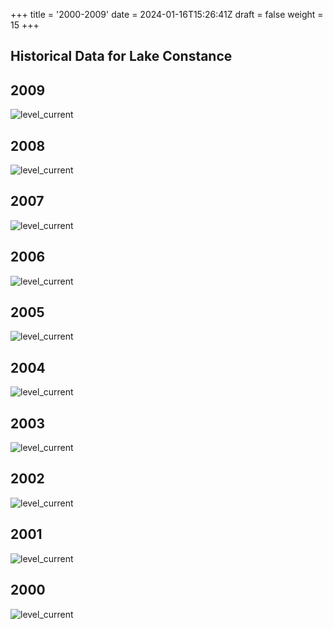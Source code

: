 +++
title = '2000-2009'
date = 2024-01-16T15:26:41Z
draft = false
weight = 15
+++

## Historical Data for Lake Constance

## 2009

![level_current](/images/EN/graphs_historic/longterm_EN_2009.png)

## 2008

![level_current](/images/EN/graphs_historic/longterm_EN_2008.png)

## 2007

![level_current](/images/EN/graphs_historic/longterm_EN_2007.png)

## 2006

![level_current](/images/EN/graphs_historic/longterm_EN_2006.png)

## 2005

![level_current](/images/EN/graphs_historic/longterm_EN_2005.png)

## 2004

![level_current](/images/EN/graphs_historic/longterm_EN_2004.png)

## 2003

![level_current](/images/EN/graphs_historic/longterm_EN_2003.png)

## 2002

![level_current](/images/EN/graphs_historic/longterm_EN_2002.png)

## 2001

![level_current](/images/EN/graphs_historic/longterm_EN_2001.png)

## 2000

![level_current](/images/EN/graphs_historic/longterm_EN_2000.png)
